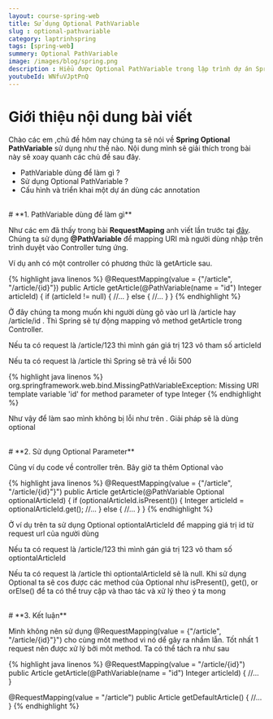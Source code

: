 ```yaml
---
layout: course-spring-web
title: Sử dụng Optional PathVariable
slug : optional-pathvariable
category: laptrinhspring
tags: [spring-web]
summery: Optional PathVariable
image: /images/blog/spring.png
description : Hiểu được Optional PathVariable trong lập trình dự án Spring. Hướng dẫn sử dụng Optional PathVariable trong lập trình Spring. Kết hợp Option PathVariable cùng với các annotaion khác trong dự án.
youtubeId: WNfuVJptPnQ
---
```


# **Giới thiệu nội dung bài viết**

Chào các em ,chủ đề hôm nay chúng ta sẽ nói về <b>Spring Optional PathVariable</b> sử dụng như thế nào.
Nội dung mình sẽ giải thích trong bài này sẽ xoay quanh các chủ đề sau đây.

- PathVariable dùng để làm gì ?
- Sử dụng Optional PathVariable ?
- Cấu hình và triển khai một dự án dùng các annotation

<br>
# **1. PathVariable dùng để làm gì**

Như các em đã thấy trong bài <b>RequestMaping</b> anh viết lần trước tại [đây](https://levunguyen.com/laptrinhspring/2020/04/15/phan-biet-request-param-va-path-variable/). Chúng ta sử dụng
<b>@PathVariable</b> để mapping URI mà người dùng nhập trên trình duyệt vào Controller tưng ứng.

Ví dụ anh có một controller có phương thức là getArticle sau.

{% highlight java  linenos %}
@RequestMapping(value = {"/article", "/article/{id}"})
public Article getArticle(@PathVariable(name = "id") Integer articleId) {
    if (articleId != null) {
        //...
    } else {
        //...
    }
}
{% endhighlight %}

Ở đây chúng ta mong muốn khi người dùng gõ vào url là /article hay /article/id .
Thì Spring sẽ tự động mapping vô method getArticle trong Controller.

Nếu ta có request là /article/123 thì mình gán giá trị 123 vô tham số articleId

Nếu ta có request là /article thì Spring sẽ trả về lỗi 500

{% highlight java  linenos %}
org.springframework.web.bind.MissingPathVariableException:
  Missing URI template variable 'id' for method parameter of type Integer
{% endhighlight %}

Như vậy để làm sao mình không bị lỗi như trên . Giải pháp sẽ là dùng optional

<br>
# **2. Sử dụng Optional Parameter**

Cũng ví dụ code về controller trên. Bây giờ ta thêm Optional vào

{% highlight java  linenos %}
@RequestMapping(value = {"/article", "/article/{id}"}")
public Article getArticle(@PathVariable Optional<Integer> optionalArticleId) {
    if (optionalArticleId.isPresent()) {
        Integer articleId = optionalArticleId.get();
        //...
    } else {
        //...
    }
}
{% endhighlight %}

Ở ví dụ trên ta sử dụng Optional<Integer> optiontalArticleId để mapping giá trị id từ request url của người dùng

Nếu ta có request là /article/123 thì mình gán giá trị 123 vô tham số optiontalArticleId

Nếu ta có request là /article thì optiontalArticleId sẽ là null. Khi sử dụng Optional ta sẽ cos được các method của Optional như isPresent(), get(), or orElse() để ta có thể truy cập và thao tác và xử lý theo ý ta mong

<br>
# **3. Kết luận**

Mình không nên sử dụng @RequestMapping(value = {"/article", "/article/{id}"}") cho cùng môt method vì nó dể gây ra nhầm lẫn. Tốt nhất 1 request nên được xử lý bởi môt method.
Ta có thể tách ra như sau

{% highlight java  linenos %}
@RequestMapping(value = "/article/{id}")
public Article getArticle(@PathVariable(name = "id") Integer articleId) {
    //...        
}

@RequestMapping(value = "/article")
public Article getDefaultArticle() {
    //...
}
{% endhighlight %}
